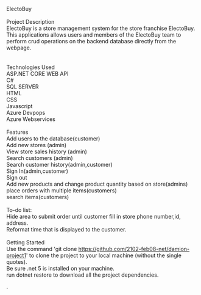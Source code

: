 ElectoBuy<br /><br />
Project Description<br />
ElectoBuy is a store management system for the store franchise ElectoBuy. This applications allows users and members of the ElectoBuy team to perform crud operations on the backend database directly from the webpage.<br />
<br />
<br />
Technologies Used<br />
ASP.NET CORE WEB API<br />
C#<br />
SQL SERVER<br />
HTML<br />
CSS<br />
Javascript<br />
Azure Devpops<br />
Azure Webservices<br /><br />
Features<br />
Add users to the database(customer)<br />
Add new stores (admin)<br />
View store sales history (admin)<br />
Search customers (admin)<br />
Search customer history(admin,customer)<br />
Sign In(admin,customer)<br />
Sign out<br />
Add new products and change product quantity based on store(admins)<br />
place orders with multiple items(customers)<br />
search items(customers)<br /><br />
To-do list:<br />
Hide area to submit order until customer fill in store phone number,id, address.<br />
Reformat time that is displayed to the customer.<br /><br />
Getting Started<br />
Use the command 'git clone https://github.com/2102-feb08-net/damion-project1' to clone the project to your local machine (without the single quotes).<br />
Be sure .net 5 is installed on your machine.<br />
run dotnet restore to download all the project dependencies. <br />


.


